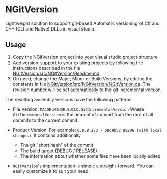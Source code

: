 NGitVersion
===========

Lightweight solution to support git-based Automatic versioning of C# and C++ (CLI and Native) DLLs in visual studio.

Usage
-----
1. Copy the NGitVersion project into your visual studio project structure
2. Add version-support to your existing projects by following the instructions described in the file [NGitVersion/src/NGitVersion/Readme.md](https://github.com/jeromerg/NGitVersion/blob/master/src/NGitVersion/Readme.md)
3. On need, change the Major, Minor or Build Versions, by editing the constants in file [NGitVersion/src/NGitVersion/NGitVersion.cs](https://github.com/jeromerg/NGitVersion/blob/master/src/NGitVersion/NGitVersion.cs). The revision number will be set automatically to the git incremental version.

The resulting assembly versions have the following patterns:
- File Version: `MAJOR.MINOR.BUILD.GitIncrementalVersion`
Where `GitIncrementalVersion` is the amount of commit from the root of all commits to the current commit.
- Product Version: For example: `0.8.8.273 - 08c9b52 DEBUG (with local changes)`. It contains additionally 
    - The git "short hash" of the commit 
    - The build target (DEBUG / RELEASE)
    - The information about whether some files have been locally edited
  

- `NGitVersion`'s implementation is simple a straight-forward. You can easily customize it to suit your need.
